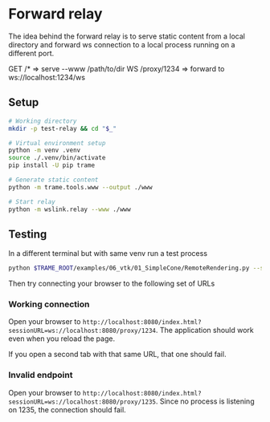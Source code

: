 # Forward relay

The idea behind the forward relay is to serve static content from a local directory and forward ws connection to a local process running on a different port.

GET /*           =>  serve --www /path/to/dir
WS  /proxy/1234  =>  forward to ws://localhost:1234/ws

## Setup

```bash
# Working directory
mkdir -p test-relay && cd "$_"

# Virtual environment setup
python -m venv .venv
source ./.venv/bin/activate
pip install -U pip trame

# Generate static content
python -m trame.tools.www --output ./www

# Start relay
python -m wslink.relay --www ./www
```

## Testing

In a different terminal but with same venv run a test process

```bash
python $TRAME_ROOT/examples/06_vtk/01_SimpleCone/RemoteRendering.py --server --port 1234
```

Then try connecting your browser to the following set of URLs

### Working connection

Open your browser to `http://localhost:8080/index.html?sessionURL=ws://localhost:8080/proxy/1234`.
The application should work even when you reload the page.

If you open a second tab with that same URL, that one should fail.

### Invalid endpoint

Open your browser to `http://localhost:8080/index.html?sessionURL=ws://localhost:8080/proxy/1235`.
Since no process is listening on 1235, the connection should fail.